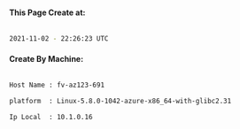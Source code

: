 
   
#### This Page Create at:

```bash

2021-11-02 - 22:26:23 UTC

```

#### Create By Machine:

```bash

Host Name : fv-az123-691

platform  : Linux-5.8.0-1042-azure-x86_64-with-glibc2.31

Ip Local  : 10.1.0.16

```

